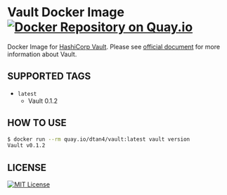 # Vault Docker Image [![Docker Repository on Quay.io](https://quay.io/repository/dtan4/vault/status "Docker Repository on Quay.io")](https://quay.io/repository/dtan4/vault)
Docker Image for [HashiCorp Vault](https://www.vaultproject.io/).
Please see [official document](https://www.vaultproject.io/docs/index.html) for more information about Vault.

## SUPPORTED TAGS

- `latest`
  - Vault 0.1.2

## HOW TO USE

```bash
$ docker run --rm quay.io/dtan4/vault:latest vault version
Vault v0.1.2
```

## LICENSE
[![MIT License](http://img.shields.io/badge/license-MIT-blue.svg?style=flat)](LICENSE)
